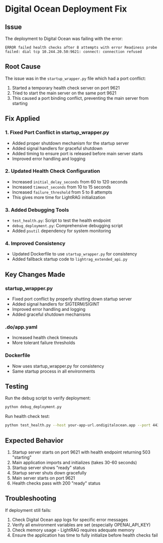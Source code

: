 # Digital Ocean Deployment Fix

## Issue
The deployment to Digital Ocean was failing with the error:
```
ERROR failed health checks after 8 attempts with error Readiness probe failed: dial tcp 10.244.20.50:9621: connect: connection refused
```

## Root Cause
The issue was in the `startup_wrapper.py` file which had a port conflict:
1. Started a temporary health check server on port 9621
2. Tried to start the main server on the same port 9621
3. This caused a port binding conflict, preventing the main server from starting

## Fix Applied

### 1. Fixed Port Conflict in startup_wrapper.py
- Added proper shutdown mechanism for the startup server
- Added signal handlers for graceful shutdown
- Added timing to ensure port is released before main server starts
- Improved error handling and logging

### 2. Updated Health Check Configuration
- Increased `initial_delay_seconds` from 60 to 120 seconds
- Increased `timeout_seconds` from 10 to 15 seconds  
- Increased `failure_threshold` from 5 to 8 attempts
- This gives more time for LightRAG initialization

### 3. Added Debugging Tools
- `test_health.py`: Script to test the health endpoint
- `debug_deployment.py`: Comprehensive debugging script
- Added `psutil` dependency for system monitoring

### 4. Improved Consistency
- Updated Dockerfile to use `startup_wrapper.py` for consistency
- Added fallback startup code to `lightrag_extended_api.py`

## Key Changes Made

### startup_wrapper.py
- Fixed port conflict by properly shutting down startup server
- Added signal handlers for SIGTERM/SIGINT
- Improved error handling and logging
- Added graceful shutdown mechanisms

### .do/app.yaml
- Increased health check timeouts
- More tolerant failure thresholds

### Dockerfile
- Now uses startup_wrapper.py for consistency
- Same startup process in all environments

## Testing
Run the debug script to verify deployment:
```bash
python debug_deployment.py
```

Run health check test:
```bash
python test_health.py --host your-app-url.ondigitalocean.app --port 443
```

## Expected Behavior
1. Startup server starts on port 9621 with health endpoint returning 503 "starting"
2. Main application imports and initializes (takes 30-60 seconds)
3. Startup server shows "ready" status
4. Startup server shuts down gracefully
5. Main server starts on port 9621
6. Health checks pass with 200 "ready" status

## Troubleshooting
If deployment still fails:
1. Check Digital Ocean app logs for specific error messages
2. Verify all environment variables are set (especially OPENAI_API_KEY)
3. Check memory usage - LightRAG requires adequate memory
4. Ensure the application has time to fully initialize before health checks fail 